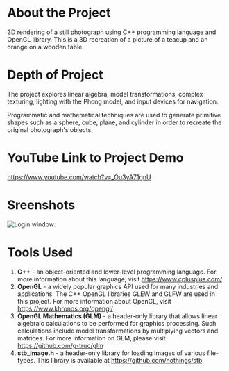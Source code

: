 # About the Project
3D rendering of a still photograph using C++ programming language and 
OpenGL library. This is a 3D recreation of a picture of
a teacup and an orange on a wooden table.

# Depth of Project
The project explores linear algebra, model transformations, 
complex texturing, lighting with the Phong model, and input 
devices for navigation.

Programmatic and mathematical techniques are used to generate
primitive shapes such as a sphere, cube, plane, and cylinder in order
to recreate the original photograph's objects.

# YouTube Link to Project Demo
https://www.youtube.com/watch?v=_Ou3yA71gnU

# Sreenshots
![Login window:]()

# Tools Used
1. **C++** - an object-oriented and lower-level programming language. For
more information about this language, visit https://www.cplusplus.com/
2. **OpenGL** - a widely popular graphics API used for many industries 
and applications. The C++ OpenGL libraries GLEW and GLFW are used in 
this project. For more information about OpenGL, visit 
https://www.khronos.org/opengl/
3. **OpenGL Mathematics (GLM)** - a header-only library that allows
linear algebraic calculations to be performed for graphics processing.
Such calculations include model transformations by multiplying 
vectors and matrices. For more information on GLM, please visit 
https://github.com/g-truc/glm
4. **stb_image.h** - a header-only library for loading images of
various file-types. This library is available at 
https://github.com/nothings/stb